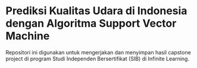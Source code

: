 # Prediksi Kualitas Udara di Indonesia dengan Algoritma Support Vector Machine
Repositori ini digunakan untuk mengerjakan dan menyimpan hasil capstone project di program Studi Independen Bersertifikat (SIB) di Infinite Learning.

